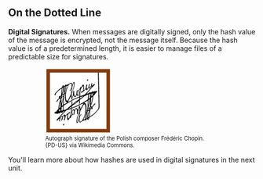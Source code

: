 
## On the Dotted Line
**Digital Signatures.** When messages are digitally signed, only the hash value of the message is encrypted, not the message itself. Because the hash value is of a predetermined length, it is easier to manage files of a predictable size for signatures. 


<figure class="snippetimg" style="margin: 0 auto;width:70%">

  <img src=".guides/img/Chopinsig.PNG" alt="Autograph signature of the Polish composer Frédéric Chopin.">
  <figcaption style="font-size: 0.8em; text-align: left;">Autograph signature of the Polish composer Frédéric Chopin.
</br>
 {PD-US} via Wikimedia Commons.</figcaption>
</figure>

You'll learn more about how hashes are used in digital signatures in the next unit.